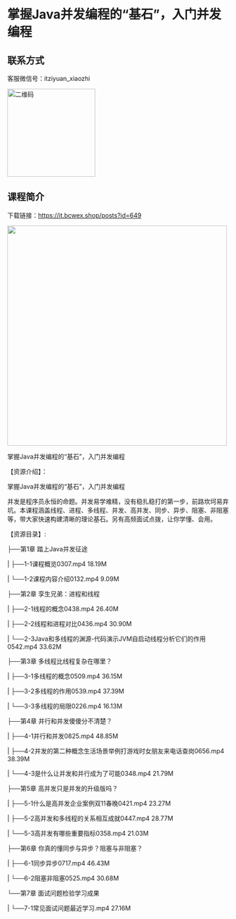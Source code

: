# 掌握Java并发编程的“基石”，入门并发编程

## 联系方式

客服微信号：itziyuan_xiaozhi

<img src="https://ziyuanyun.oss-cn-guangzhou.aliyuncs.com/common/20240614073449/666b82192834a.jpg" width="200" height="200" alt="二维码">

## 课程简介

下载链接：https://it.bcwex.shop/posts?id=649

<img src="https://ziyuanyun.oss-cn-guangzhou.aliyuncs.com/yun/20240515152153/66446291590c8.jpg" width="500" alt="">

  掌握Java并发编程的“基石”，入门并发编程



 【资源介绍】：

 掌握Java并发编程的“基石”，入门并发编程

 并发是程序员永恒的命题。并发易学难精，没有稳扎稳打的第一步，前路坎坷易弃坑。本课程涵盖线程、进程、多线程、并发、高并发、同步、异步、阻塞、非阻塞等，带大家快速构建清晰的理论基石。另有高频面试点拨，让你学懂、会用。

 【资源目录】:

 ├──第1章 踏上Java并发征途

 | ├──1-1课程概览0307.mp4 18.19M

 | └──1-2课程内容介绍0132.mp4 9.09M

 ├──第2章 孪生兄弟：进程和线程

 | ├──2-1线程的概念0438.mp4 26.40M

 | ├──2-2线程和进程对比0436.mp4 30.90M

 | └──2-3Java和多线程的渊源-代码演示JVM自启动线程分析它们的作用0542.mp4 33.62M

 ├──第3章 多线程比线程复杂在哪里？

 | ├──3-1多线程的概念0509.mp4 36.15M

 | ├──3-2多线程的作用0539.mp4 37.39M

 | └──3-3多线程的局限0226.mp4 16.13M

 ├──第4章 并行和并发傻傻分不清楚？

 | ├──4-1并行和并发0825.mp4 48.85M

 | ├──4-2并发的第二种概念生活场景举例打游戏时女朋友来电话查岗0656.mp4 38.39M

 | └──4-3是什么让并发和并行成为了可能0348.mp4 21.79M

 ├──第5章 高并发只是并发的升级版吗？

 | ├──5-1什么是高并发企业案例双11春晚0421.mp4 23.27M

 | ├──5-2高并发和多线程的关系相互成就0447.mp4 28.77M

 | └──5-3高并发有哪些重要指标0358.mp4 21.03M

 ├──第6章 你真的懂同步与异步？阻塞与非阻塞？

 | ├──6-1同步异步0717.mp4 46.43M

 | └──6-2阻塞非阻塞0525.mp4 30.68M

 └──第7章 面试问题检验学习成果

 | └──7-1常见面试问题最近学习.mp4 27.16M

  